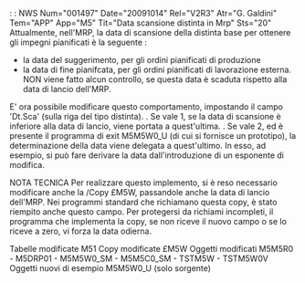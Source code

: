  :  : NWS Num="001497" Date="20091014" Rel="V2R3" Atr="G. Galdini" Tem="APP" App="M5" Tit="Data scansione distinta in Mrp" Sts="20"
Attualmente, nell'MRP, la data di scansione della distinta base per ottenere gli impegni pianificati
è la seguente : 
- la data del suggerimento, per gli ordini pianificati di produzione
- la data di fine pianifcata, per gli ordini pianificati di lavorazione esterna.
NON viene fatto alcun controllo, se questa data è scaduta rispetto alla data di lancio dell'MRP.

E' ora possibile modificare questo comportamento, impostando il campo 'Dt.Sca' (sulla riga del tipo
distinta).
. Se vale 1, se la data di scansione è inferiore alla data di lancio, viene portata a quest'ultima.
. Se vale 2, ed è presente il programma di exit M5M5W0_U (di cui si fornisce un prototipo), la determinazione della data viene delegata a quest'ultimo. In esso, ad esempio, si può fare derivare
la data dall'introduzione di un esponente di modifica.

NOTA TECNICA
Per realizzare questo implemento, si è reso necessario modificare anche la /Copy £M5W, passandole anche la data di lancio dell'MRP.
Nei programmi standard che richiamano questa copy, è stato riempito anche questo campo.
Per protegersi da richiami incompleti, il programma che implementa la copy, se non riceve il nuovo
campo o se lo riceve a zero, vi forza la data odierna.

Tabelle modificate
M51
Copy modificate
£M5W
Oggetti modificati
M5M5R0 - M5DRP01 - M5M5W0_SM - M5M5C0_SM - TSTM5W - TSTM5W0V
Oggetti nuovi di esempio
M5M5W0_U (solo sorgente)
